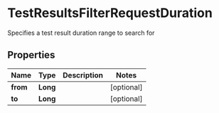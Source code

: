 

# TestResultsFilterRequestDuration

Specifies a test result duration range to search for

## Properties

| Name | Type | Description | Notes |
|------------ | ------------- | ------------- | -------------|
|**from** | **Long** |  |  [optional] |
|**to** | **Long** |  |  [optional] |



